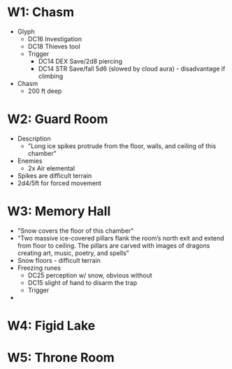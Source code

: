 # W1: Chasm

* Glyph
	* DC16 Investigation
	* DC18 Thieves tool
	* Trigger
		* DC14 DEX Save/2d8 piercing
		* DC14 STR Save/fall 5d6 (slowed by cloud aura) - disadvantage if climbing
* Chasm
	* 200 ft deep

# W2: Guard Room

* Description
	* "Long ice spikes protrude from the floor, walls, and ceiling of this chamber"
* Enemies
	* 2x Air elemental
* Spikes are difficult terrain
* 2d4/5ft for forced movement
# W3: Memory Hall

* "Snow covers the floor of this chamber"
* "Two massive ice-covered pillars flank the room’s north exit and extend from floor to ceiling. The pillars are carved with images of dragons creating art, music, poetry, and spells"
* Snow floors - difficult terrain
* Freezing runes
	* DC25 perception w/ snow, obvious without
	* DC15 slight of hand to disarm the trap
	* Trigger
* 

# W4: Figid Lake

# W5: Throne Room
